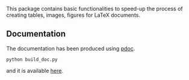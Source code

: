 This package contains basic functionalities to speed-up the process of creating tables, images, figures for LaTeX documents.

## Documentation
The documentation has been produced using [pdoc](https://pdoc.dev).

```python build_doc.py```

and it is available [here](https://alessandrosebastianelli.github.io/latex-utils/pytexutils.html).

